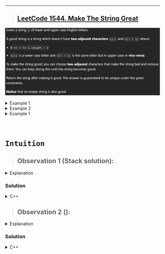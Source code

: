
---
> ## [**LeetCode 1544. Make The String Great**](https://leetcode.com/problems/make-the-string-great/)

![](../Media/20241231083017.png)

<details>
<summary>Example 1</summary>

```cpp
Input: s = "leEeetcode"
Output: "leetcode"
Explanation: In the first step, either you choose i = 1 or i = 2, both will result "leEeetcode" to be reduced to "leetcode".
```
</details>

<details>
<summary>Example 2</summary>

```cpp
Input: s = "abBAcC"
Output: ""
Explanation: We have many possible scenarios, and all lead to the same answer. For example:
"abBAcC" --> "aAcC" --> "cC" --> ""
"abBAcC" --> "abBA" --> "aA" --> ""
```
</details>

<details>
<summary>Example 1</summary>

```cpp
Input: s = "s"
Output: "s"
```
</details>

&nbsp;

# **`Intuition`**

> ## Observation 1 (Stack solution):

<details>
<summary>Explanation</summary>

1.

</details>


### Solution

<details>
<summary>C++</summary>

```cpp
// Time Complexity:
// Space Complexity: 
class Solution {
public:
    string makeGood(string s) {
        stack<char> st;

        for (char ch : s) {
            if (!st.empty()) {
                char prev = st.top();
                int difference = abs(prev - ch);
                if (difference == 32) {
                    st.pop();
                } else {
                    st.push(ch);
                }
            } else {
                st.push(ch);
            }
        }

        string result = "";
        while (!st.empty()) {
            result = st.top() + result;
            st.pop();
        }

        return result;
    }
};
```
</details>


> ## Observation 2 ():

<details>
<summary>Explanation</summary>

</details>


### Solution

<details>
<summary>C++</summary>

```cpp
```
</details>


